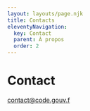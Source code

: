 ```yaml
---
layout: layouts/page.njk
title: Contacts
eleventyNavigation:
  key: Contact
  parent: À propos
  order: 2
---
```

# Contact

<contact@code.gouv.f>
